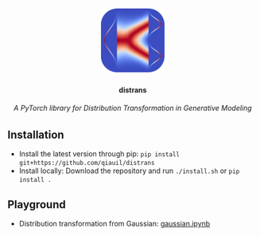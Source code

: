 <h1 align="center">
  <img src="./assets/flow.png" width="128"/>
</h1>

<h4 align="center">distrans</h4>
<h6 align="center">A PyTorch library for Distribution Transformation in Generative Modeling</h6>

## Installation

* Install the latest version through pip: `pip install git+https://github.com/qiauil/distrans`
* Install locally: Download the repository and run `./install.sh` or `pip install .`

## Playground

* Distribution transformation from Gaussian: [gaussian.ipynb](https://github.com/qiauil/distrans/blob/main/gaussian.ipynb)
